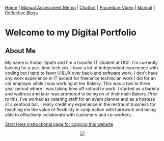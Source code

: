 [Home](index.md) | [Manual Assessment Memo](manual_assessment_memo.md) | [Chatbot](chatbot.md) | [Procedure Video](procedure_video.md) | [Manual](manual.md) | [Reflective Blogs](reflective_blogs.md) 

# Welcome to my Digital Portfolio 

## About Me 
My name is Amber Spath and I'm a transfer IT student at UCF. I'm currently looking for a part-time tech job. I have a lot of independant experience with coding but I tend to favor UI&UX over back-end software work. I don't have any work experience in IT except for freelance technician work I did for an old employer while I was working at her Bakery. This was a two to three year period where I was taking time off school to work. I started as a barista and waitress and later was promoted to being on of their main Bakers. Prior to this, I've worked as catering staff for an event planner and as a hostess at a seafood bar. I really credit my experience in the restraunt buisness for teaching me the value of flexibility in conjunction with hardwork and being able to effectively collaborate with customers and co-workers. 

[Start Here instructional page for copying this website](starthere.md)
<center><img src="https://ekjphd.com/wp-content/uploads/2024/12/ilrn_avatarday-3-e1734120202850.jpg"></center>
